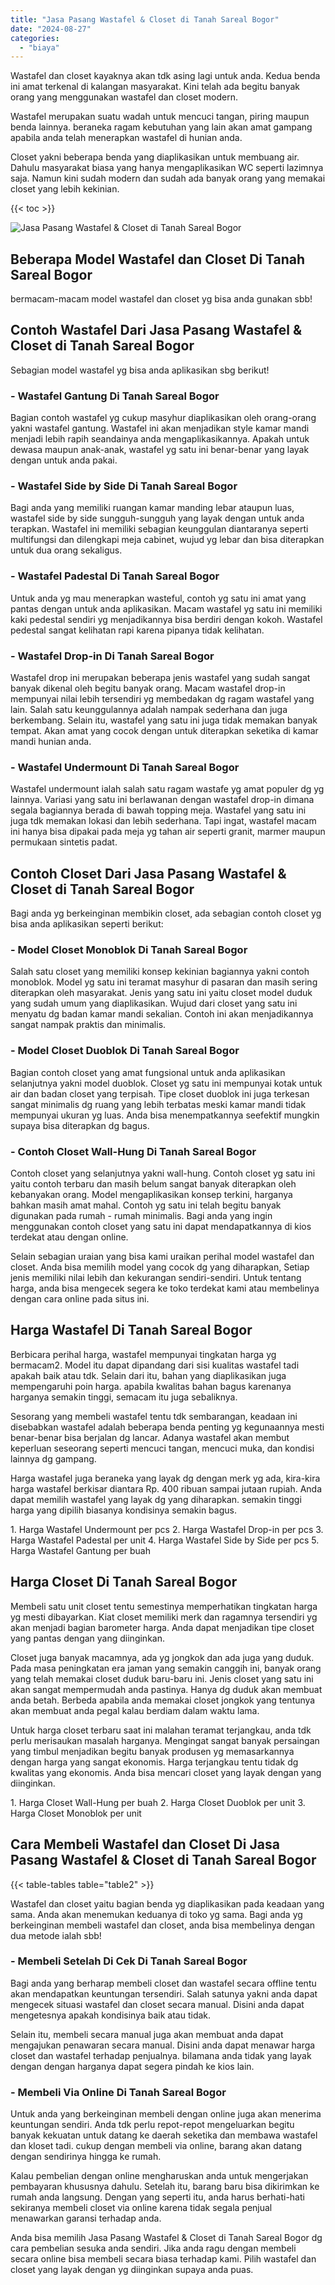 ```yaml
---
title: "Jasa Pasang Wastafel & Closet di Tanah Sareal Bogor"
date: "2024-08-27"
categories: 
  - "biaya"
---
```


Wastafel dan closet kayaknya akan tdk asing lagi untuk anda. Kedua benda ini amat terkenal di kalangan masyarakat. Kini telah ada begitu banyak orang yang menggunakan wastafel dan closet modern.

Wastafel merupakan suatu wadah untuk mencuci tangan, piring maupun benda lainnya. beraneka ragam kebutuhan yang lain akan amat gampang apabila anda telah menerapkan wastafel di hunian anda.

Closet yakni beberapa benda yang diaplikasikan untuk membuang air. Dahulu masyarakat biasa yang hanya mengaplikasikan WC seperti lazimnya saja. Namun kini sudah modern dan sudah ada banyak orang yang memakai closet yang lebih kekinian.

{{< toc >}}

![Jasa Pasang Wastafel & Closet di Tanah Sareal Bogor](/images/wastafel-closet-murah16.png)

## Beberapa Model Wastafel dan Closet Di Tanah Sareal Bogor

bermacam-macam model wastafel dan closet yg bisa anda gunakan sbb!

## Contoh Wastafel Dari Jasa Pasang Wastafel & Closet di Tanah Sareal Bogor

Sebagian model wastafel yg bisa anda aplikasikan sbg berikut!

### \- Wastafel Gantung Di Tanah Sareal Bogor

Bagian contoh wastafel yg cukup masyhur diaplikasikan oleh orang-orang yakni wastafel gantung. Wastafel ini akan menjadikan style kamar mandi menjadi lebih rapih seandainya anda mengaplikasikannya. Apakah untuk dewasa maupun anak-anak, wastafel yg satu ini benar-benar yang layak dengan untuk anda pakai.

### \- Wastafel Side by Side Di Tanah Sareal Bogor

Bagi anda yang memiliki ruangan kamar manding lebar ataupun luas, wastafel side by side sungguh-sungguh yang layak dengan untuk anda terapkan. Wastafel ini memiliki sebagian keunggulan diantaranya seperti multifungsi dan dilengkapi meja cabinet, wujud yg lebar dan bisa diterapkan untuk dua orang sekaligus.

### \- Wastafel Padestal Di Tanah Sareal Bogor

Untuk anda yg mau menerapkan wasteful, contoh yg satu ini amat yang pantas dengan untuk anda aplikasikan. Macam wastafel yg satu ini memiliki kaki pedestal sendiri yg menjadikannya bisa berdiri dengan kokoh. Wastafel pedestal sangat kelihatan rapi karena pipanya tidak kelihatan.

### \- Wastafel Drop-in Di Tanah Sareal Bogor

Wastafel drop ini merupakan beberapa jenis wastafel yang sudah sangat banyak dikenal oleh begitu banyak orang. Macam wastafel drop-in mempunyai nilai lebih tersendiri yg membedakan dg ragam wastafel yang lain. Salah satu keunggulannya adalah nampak sederhana dan juga berkembang. Selain itu, wastafel yang satu ini juga tidak memakan banyak tempat. Akan amat yang cocok dengan untuk diterapkan seketika di kamar mandi hunian anda.

### \- Wastafel Undermount Di Tanah Sareal Bogor

Wastafel undermount ialah salah satu ragam wastafe yg amat populer dg yg lainnya. Variasi yang satu ini berlawanan dengan wastafel drop-in dimana segala bagiannya berada di bawah topping meja. Wastafel yang satu ini juga tdk memakan lokasi dan lebih sederhana. Tapi ingat, wastafel macam ini hanya bisa dipakai pada meja yg tahan air seperti granit, marmer maupun permukaan sintetis padat.

## Contoh Closet Dari Jasa Pasang Wastafel & Closet di Tanah Sareal Bogor

Bagi anda yg berkeinginan membikin closet, ada sebagian contoh closet yg bisa anda aplikasikan seperti berikut:

### \- Model Closet Monoblok Di Tanah Sareal Bogor

Salah satu closet yang memiliki konsep kekinian bagiannya yakni contoh monoblok. Model yg satu ini teramat masyhur di pasaran dan masih sering diterapkan oleh masyarakat. Jenis yang satu ini yaitu closet model duduk yang sudah umum yang diaplikasikan. Wujud dari closet yang satu ini menyatu dg badan kamar mandi sekalian. Contoh ini akan menjadikannya sangat nampak praktis dan minimalis.

### \- Model Closet Duoblok Di Tanah Sareal Bogor

Bagian contoh closet yang amat fungsional untuk anda aplikasikan selanjutnya yakni model duoblok. Closet yg satu ini mempunyai kotak untuk air dan badan closet yang terpisah. Tipe closet duoblok ini juga terkesan sangat minimalis dg ruang yang lebih terbatas meski kamar mandi tidak mempunyai ukuran yg luas. Anda bisa menempatkannya seefektif mungkin supaya bisa diterapkan dg bagus.

### \- Contoh Closet Wall-Hung Di Tanah Sareal Bogor

Contoh closet yang selanjutnya yakni wall-hung. Contoh closet yg satu ini yaitu contoh terbaru dan masih belum sangat banyak diterapkan oleh kebanyakan orang. Model mengaplikasikan konsep terkini, harganya bahkan masih amat mahal. Contoh yg satu ini telah begitu banyak digunakan pada rumah - rumah minimalis. Bagi anda yang ingin menggunakan contoh closet yang satu ini dapat mendapatkannya di kios terdekat atau dengan online.

Selain sebagian uraian yang bisa kami uraikan perihal model wastafel dan closet. Anda bisa memilih model yang cocok dg yang diharapkan, Setiap jenis memiliki nilai lebih dan kekurangan sendiri-sendiri. Untuk tentang harga, anda bisa mengecek segera ke toko terdekat kami atau membelinya dengan cara online pada situs ini.

## Harga Wastafel Di Tanah Sareal Bogor

Berbicara perihal harga, wastafel mempunyai tingkatan harga yg bermacam2. Model itu dapat dipandang dari sisi kualitas wastafel tadi apakah baik atau tdk. Selain dari itu, bahan yang diaplikasikan juga mempengaruhi poin harga. apabila kwalitas bahan bagus karenanya harganya semakin tinggi, semacam itu juga sebaliknya.

Sesorang yang membeli wastafel tentu tdk sembarangan, keadaan ini disebabkan wastafel adalah beberapa benda penting yg kegunaannya mesti benar-benar bisa berjalan dg lancar. Adanya wastafel akan membut keperluan seseorang seperti mencuci tangan, mencuci muka, dan kondisi lainnya dg gampang.

Harga wastafel juga beraneka yang layak dg dengan merk yg ada, kira-kira harga wastafel berkisar diantara Rp. 400 ribuan sampai jutaan rupiah. Anda dapat memilih wastafel yang layak dg yang diharapkan. semakin tinggi harga yang dipilih biasanya kondisinya semakin bagus.

1\. Harga Wastafel Undermount per pcs 2. Harga Wastafel Drop-in per pcs 3. Harga Wastafel Padestal per unit 4. Harga Wastafel Side by Side per pcs 5. Harga Wastafel Gantung per buah

## Harga Closet Di Tanah Sareal Bogor

Membeli satu unit closet tentu semestinya memperhatikan tingkatan harga yg mesti dibayarkan. Kiat closet memiliki merk dan ragamnya tersendiri yg akan menjadi bagian barometer harga. Anda dapat menjadikan tipe closet yang pantas dengan yang diinginkan.

Closet juga banyak macamnya, ada yg jongkok dan ada juga yang duduk. Pada masa peningkatan era jaman yang semakin canggih ini, banyak orang yang telah memakai closet duduk baru-baru ini. Jenis closet yang satu ini akan sangat mempermudah anda pastinya. Hanya dg duduk akan membuat anda betah. Berbeda apabila anda memakai closet jongkok yang tentunya akan membuat anda pegal kalau berdiam dalam waktu lama.

Untuk harga closet terbaru saat ini malahan teramat terjangkau, anda tdk perlu merisaukan masalah harganya. Mengingat sangat banyak persaingan yang timbul menjadikan begitu banyak produsen yg memasarkannya dengan harga yang sangat ekonomis. Harga terjangkau tentu tidak dg kwalitas yang ekonomis. Anda bisa mencari closet yang layak dengan yang diinginkan.

1\. Harga Closet Wall-Hung per buah 2. Harga Closet Duoblok per unit 3. Harga Closet Monoblok per unit

## Cara Membeli Wastafel dan Closet Di Jasa Pasang Wastafel & Closet di Tanah Sareal Bogor

{{< table-tables table="table2" >}}

Wastafel dan closet yaitu bagian benda yg diaplikasikan pada keadaan yang sama. Anda akan menemukan keduanya di toko yg sama. Bagi anda yg berkeinginan membeli wastafel dan closet, anda bisa membelinya dengan dua metode ialah sbb!

### \- Membeli Setelah Di Cek Di Tanah Sareal Bogor

Bagi anda yang berharap membeli closet dan wastafel secara offline tentu akan mendapatkan keuntungan tersendiri. Salah satunya yakni anda dapat mengecek situasi wastafel dan closet secara manual. Disini anda dapat mengetesnya apakah kondisinya baik atau tidak.

Selain itu, membeli secara manual juga akan membuat anda dapat mengajukan penawaran secara manual. Disini anda dapat menawar harga closet dan wastafel terhadap penjualnya. bilamana anda tidak yang layak dengan dengan harganya dapat segera pindah ke kios lain.

### \- Membeli Via Online Di Tanah Sareal Bogor

Untuk anda yang berkeinginan membeli dengan online juga akan menerima keuntungan sendiri. Anda tdk perlu repot-repot mengeluarkan begitu banyak kekuatan untuk datang ke daerah seketika dan membawa wastafel dan kloset tadi. cukup dengan membeli via online, barang akan datang dengan sendirinya hingga ke rumah.

Kalau pembelian dengan online mengharuskan anda untuk mengerjakan pembayaran khususnya dahulu. Setelah itu, barang baru bisa dikirimkan ke rumah anda langsung. Dengan yang seperti itu, anda harus berhati-hati sekiranya membeli closet via online karena tidak segala penjual menawarkan garansi terhadap anda.

Anda bisa memilih Jasa Pasang Wastafel & Closet di Tanah Sareal Bogor dg cara pembelian sesuka anda sendiri. Jika anda ragu dengan membeli secara online bisa membeli secara biasa terhadap kami. Pilih wastafel dan closet yang layak dengan yg diinginkan supaya anda puas.
